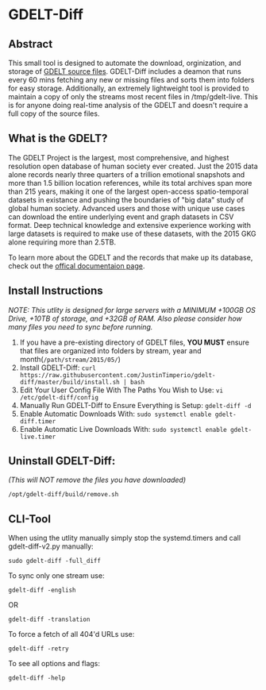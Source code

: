 # GDELT-Diff
  
## Abstract
This small tool is designed to automate the download, orginization, and storage of [GDELT source files](https://www.gdeltproject.org/data.html#rawdatafiles). GDELT-Diff includes a deamon that runs every 60 mins fetching any new or missing files and sorts them into folders for easy storage. Additionally, an extremely lightweight tool is provided to maintain a copy of only the streams most recent files in /tmp/gdelt-live. This is for anyone doing real-time analysis of the GDELT and doesn't require a full copy of the source files.

## What is the GDELT?
The GDELT Project is the largest, most comprehensive, and highest resolution open database of human society ever created. Just the 2015 data alone records nearly three quarters of a trillion emotional snapshots and more than 1.5 billion location references, while its total archives span more than 215 years, making it one of the largest open-access spatio-temporal datasets in existance and pushing the boundaries of "big data" study of global human society. Advanced users and those with unique use cases can download the entire underlying event and graph datasets in CSV format. Deep technical knowledge and extensive experience working with large datasets is required to make use of these datasets, with the 2015 GKG alone requiring more than 2.5TB.

To learn more about the GDELT and the records that make up its database, check out the [offical documentaion page](https://www.gdeltproject.org/data.html#documentation).
  
## Install Instructions  
_NOTE: This utlity is designed for large servers with a MINIMUM +100GB OS Drive, +10TB of storage, and +32GB of RAM. Also please consider how many files you need to sync before running._  
  
1. If you have a pre-existing directory of GDELT files, **YOU MUST** ensure that files are organized into folders by stream, year and month(`/path/stream/2015/05/`) 
2. Install GDELT-Diff: `curl https://raw.githubusercontent.com/JustinTimperio/gdelt-diff/master/build/install.sh | bash`
3. Edit Your User Config File With The Paths You Wish to Use: `vi /etc/gdelt-diff/config`
4. Manually Run GDELT-Diff to Ensure Everything is Setup: `gdelt-diff -d`
5. Enable Automatic Downloads With: `sudo systemctl enable gdelt-diff.timer`
6. Enable Automatic Live Downloads With: `sudo systemctl enable gdelt-live.timer`

## Uninstall GDELT-Diff:
_(This will NOT remove the files you have downloaded)_
```
/opt/gdelt-diff/build/remove.sh
```

## CLI-Tool
When using the utlity manually simply stop the systemd.timers and call gdelt-diff-v2.py manually:

```
sudo gdelt-diff -full_diff
```

To sync only one stream use:
```
gdelt-diff -english
```
OR
```
gdelt-diff -translation
```

To force a fetch of all 404'd URLs use:
```
gdelt-diff -retry
```

To see all options and flags:
```
gdelt-diff -help
```
